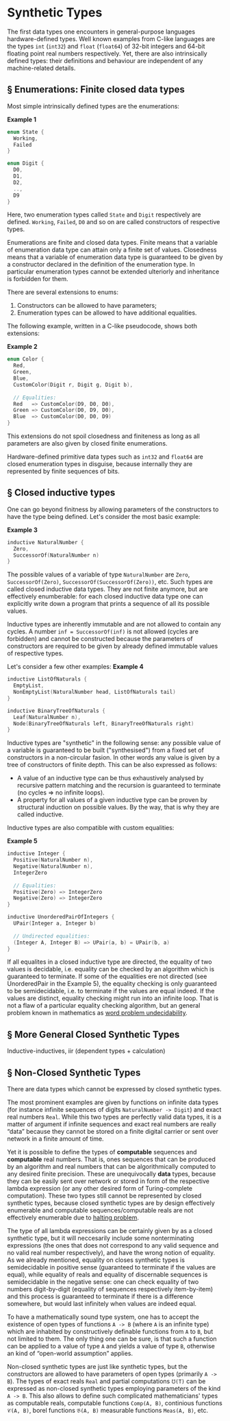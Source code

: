 Synthetic Types
===============

The first data types one encounters in general-purpose languages hardware-defined types. Well known examples from C-like languages are the types `int` (`int32`) and `float` (`float64`) of 32-bit integers and 64-bit floating point real numbers respectively. Yet, there are also intrinsically defined types: their definitions and behaviour are independent of any machine-related details.

§ Enumerations: Finite closed data types
----------------------------------------

Most simple intrinsically defined types are the enumerations:

**Example 1**
```c
enum State {
  Working,
  Failed
}

enum Digit {
  D0,
  D1,
  D2,
  ..,
  D9
}
```

Here, two enumeration types called `State` and `Digit` respectively are defined. `Working`, `Failed`, `D0` and so on are called constructors of respective types.

Enumerations are finite and closed data types. Finite means that a variable of enumeration data type can attain only a finite set of values. Closedness means that a variable of enumeration data type is guaranteed to be given by a constructor declared in the definition of the enumeration type. In particular enumeration types cannot be extended ulteriorly and inheritance is forbidden for them.

There are several extensions to enums:
1) Constructors can be allowed to have parameters;
2) Enumeration types can be allowed to have additional equalities.

The following example, written in a C-like pseudocode, shows both extensions:

**Example 2**
```c
enum Color {
  Red,
  Green,
  Blue,
  CustomColor(Digit r, Digit g, Digit b),
  
  // Equalities:
  Red   => CustomColor(D9, D0, D0),
  Green => CustomColor(D0, D9, D0),
  Blue  => CustomColor(D0, D0, D9)
}
```

This extensions do not spoil closedness and finiteness as long as all parameters are also given by closed finite enumerations.

Hardware-defined primitive data types such as `int32` and `float64` are closed enumeration types in disguise, because internally they are represented by finite sequences of bits.

§ Closed inductive types
------------------------

One can go beyond finitness by allowing parameters of the constructors to have the type being defined. Let's consider the most basic example:

**Example 3**
```c
inductive NaturalNumber {
  Zero,
  SuccessorOf(NaturalNumber n)
}
```

The possible values of a variable of type `NaturalNumber` are `Zero`, `SuccessorOf(Zero)`, `SuccessorOf(SuccessorOf(Zero))`, etc. Such types are called closed inductive data types. They are not finite anymore, but are effectively enumberable: for each closed inductive data type one can explicitly write down a program that prints a sequence of all its possible values.

Inductive types are inherently immutable and are not allowed to contain any cycles. A number `inf = SuccessorOf(inf)` is not allowed (cycles are forbidden) and cannot be constructed because the parameters of constructors are required to be given by already defined immutable values of respective types.

Let's consider a few other examples:
**Example 4**
```c
inductive ListOfNaturals {
  EmptyList,
  NonEmptyList(NaturalNumber head, ListOfNaturals tail)
}

inductive BinaryTreeOfNaturals {
  Leaf(NaturalNumber n),
  Node(BinaryTreeOfNaturals left, BinaryTreeOfNaturals right)
}
```

Inductive types are "synthetic" in the following sense: any possible value of a variable is guaranteed to be built ("synthesised") from a fixed set of constructors 
in a non-circular fasion. In other words any value is given by a tree of constructors of finite depth. This can be also expressed as follows:
* A value of an inductive type can be thus exhaustively analysed by recursive pattern matching and the recursion is guaranteed to terminate (no cycles => no infinite loops).
* A property for all values of a given inductive type can be proven by structural induction on possible values. By the way, that is why they are called inductive.

Inductive types are also compatible with custom equalities:

**Example 5**
```c
inductive Integer {
  Positive(NaturalNumber n),
  Negative(NaturalNumber n),
  IntegerZero
  
  // Equalities:
  Positive(Zero) => IntegerZero
  Negative(Zero) => IntegerZero
}

inductive UnorderedPairOfIntegers {
  UPair(Integer a, Integer b)
  
  // Undirected equalities:
  (Integer A, Integer B) => UPair(a, b) = UPair(b, a)
}
```

If all equalites in a closed inductive type are directed, the equality of two values is decidable, i.e. equality can be checked by an algorithm which is guaranteed to terminate. If some of the equalities ere not directed (see UnorderedPair in the Example 5), the equality checking is only guaranteed to be semidecidable, i.e. to terminate if the values are equal indeed. If the values are distinct, equality checking might run into an infinite loop. That is not a flaw of a particular equality checking algorithm, but an general problem known in mathematics as [word problem undecidability](https://en.wikipedia.org/wiki/Word_problem_(mathematics)).

§ More General Closed Synthetic Types
-------------------------------------

Inductive-inductives, iir (dependent types + calculation)

§ Non-Closed Synthetic Types
----------------------------

There are data types which cannot be expressed by closed synthetic types.  

The most prominent examples are given by functions on infinite data types (for instance infinite sequences of digits `NaturalNumber -> Digit`) and exact real numbers `Real`. While this two types are perfectly valid data types, it is a matter of argument if infinite sequences and exact real numbers are really “data” because they cannot be stored on a finite digital carrier or sent over network in a finite amount of time.

Yet it is possible to define the types of __computable__ sequences and __computable__ real numbers. That is, ones sequences that can be produced by an algorithm and real numbers that can be algorithmically computed to any desired finite precision. These are unequivocally **data** types, because they can be easily sent over network or stored in form of the respective lambda expression (or any other desired form of Turing-complete computation). These two types still cannot be represented by closed synthetic types, because closed synthetic types are by design effectively enumerable and computable sequences/computable reals are not effectively enumerable due to [halting problem](https://en.wikipedia.org/wiki/Halting_problem).

The type of all lambda expressions can be certainly given by as a closed synthetic type, but it will neccesarily include some nonterminating expressions (the ones that does not correspond to any valid sequence and no valid real number respectively), and have the wrong notion of equality. As we already mentioned, equality on closes synthetic types is semidecidable in positive sense (guaranteed to terminate if the values are equal), while equality of reals and equality of discernable sequences is semidecidable in the negative sense: one can check equality of two numbers digit-by-digit (equality of sequences respectively item-by-item) and this process is guaranteed to terminate if there is a difference somewhere, but would last infinitely when values are indeed equal.

To have a mathematically sound type system, one has to accept the existence of open types of functions `A -> B` (where `A` is an infinite type) which are inhabited by constructively definable functions from `A` to `B`, but not limited to them. The only thing one can be sure, is that such a function can be applied to a value of type `A` and yields a value of type `B`, otherwise an kind of “open-world assumption” applies.

Non-closed synthetic types are just like synthetic types, but the constructors are allowed to have parameters of open types (primarily `A -> B`). The types of exact reals `Real` and partial computations `℧(T)` can be expressed as non-closed synthetic types employing parameters of the kind `A -> B`. This also allows to define such complicated mathematicians' types as computable reals, computable functions `Comp(A, B)`, continious functions `𝒞(A, B)`, borel functions `𝔅(A, B)` measurable functions `Meas(A, B)`, etc.
